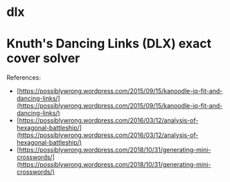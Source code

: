 # dlx
Knuth's Dancing Links (DLX) exact cover solver
==============================================

References:

* [https://possiblywrong.wordpress.com/2015/09/15/kanoodle-iq-fit-and-dancing-links/](https://possiblywrong.wordpress.com/2015/09/15/kanoodle-iq-fit-and-dancing-links/)
* [https://possiblywrong.wordpress.com/2016/03/12/analysis-of-hexagonal-battleship/](https://possiblywrong.wordpress.com/2016/03/12/analysis-of-hexagonal-battleship/)
* [https://possiblywrong.wordpress.com/2018/10/31/generating-mini-crosswords/](https://possiblywrong.wordpress.com/2018/10/31/generating-mini-crosswords/)
